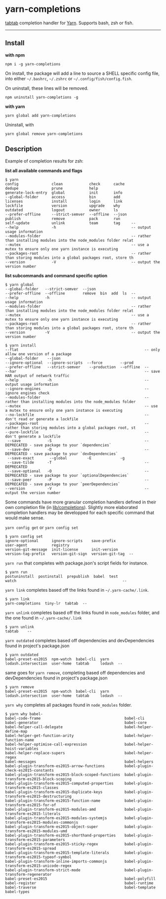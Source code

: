 # yarn-completions

[tabtab](https://github.com/mklabs/node-tabtab) completion handler for
[Yarn](https://github.com/yarnpkg/yarn). Supports bash, zsh or fish.

---

## Install

**with npm**

    npm i -g yarn-completions

On install, the package will add a line to source a SHELL specific config file,
into either `~/.bashrc`, `~/.zshrc` or `~/.config/fish/config.fish`.

On uninstall, these lines will be removed.

    npm uninstall yarn-completions -g

**with yarn**

    yarn global add yarn-completions

Uninstall, with

    yarn global remove yarn-completions

## Description

Example of completion results for zsh:

**list all available commands and flags**

    $ yarn
    config               clean            check      cache
    dedupe               prune            help
    generate-lock-entry  global           init       info
    --global-folder      access           bin        add
    licenses             install          login      link
    lockfile             version          upgrade    why
    outdated             logout           owner      ls
    --prefer-offline     --strict-semver  --offline  --json
    publish              remove           pack       run
    self-update          unlink           team       tag     --
    --help               -h                                  -- output usage information
    --modules-folder                                         -- rather than installing modules into the node_modules folder relat
    --mutex                                                  -- use a mutex to ensure only one yarn instance is executing
    --packages-root                                          -- rather than storing modules into a global packages root, store th
    --version            -V                                  -- output the version number

**list subcommands and command specific option**

    $ yarn global
    --global-folder   --strict-semver  --json
    --prefer-offline  --offline        remove  bin  add  ls  --
    --help            -h                                     -- output usage information
    --modules-folder                                         -- rather than installing modules into the node_modules folder relat
    --mutex                                                  -- use a mutex to ensure only one yarn instance is executing
    --packages-root                                          -- rather than storing modules into a global packages root, store th
    --version         -V                                     -- output the version number

    $ yarn install
    --flat                                                         -- only allow one version of a package
    --global-folder    --json
    --ignore-optional  --ignore-scripts  --force        --prod
    --prefer-offline   --strict-semver    --production  --offline  --
    --har                                                          -- save HAR output of network traffic
    --help             -h                                          -- output usage information
    --ignore-engines                                               -- ignore engines check
    --modules-folder                                               -- rather than installing modules into the node_modules folder
    --mutex                                                        -- use a mutex to ensure only one yarn instance is executing
    --no-lockfile                                                  -- don't read or generate a lockfile
    --packages-root                                                -- rather than storing modules into a global packages root, st
    --pure-lockfile                                                -- don't generate a lockfile
     --save            -S                                          -- DEPRECATED - save package to your `dependencies`
     --save-dev        -D                                          -- DEPRECATED - save package to your `devDependencies`
     --save-exact       --global         -E             -g
     --save-tilde      -T                                          -- DEPRECATED
     --save-optional   -O                                          -- DEPRECATED - save package to your `optionalDependencies`
     --save-peer       -P                                          -- DEPRECATED - save package to your `peerDependencies`
    --version          -V                                          -- output the version number

Some commands have more granular completion handlers defined in their own
completion file (in [lib/completions](./lib/completions)).  Slightly more
elaborated completion handlers may be developped for each specific command that
would make sense.

`yarn config get` or `yarn config set`

    $ yarn config set
    ignore-optional      ignore-scripts    save-prefix
    user-agent           registry
    version-git-message  init-license      init-version
    version-tag-prefix   version-git-sign  version-git-tag  --

`yarn run` that completes with package.json's script fields for instance.

    $ yarn run
    postuninstall  postinstall  prepublish  babel  test
    watch                                                --

`yarn link` completes based off the links found in `~/.yarn-cache/.link`.

    $ yarn link
    yarn-completions  tiny-lr  tabtab  --

`yarn unlink` completes based off the links found in `node_modules` folder, and
the one found in `~/.yarn-cache/.link`

    $ yarn unlink
    tabtab    --

`yarn outdated` completes based off dependencies and devDependencies found in project's package.json

    $ yarn outdated
    babel-preset-es2015  npm-watch  babel-cli  yarn
    lodash.intersection  user-home  tabtab     lodash  --

same goes for `yarn remove`, completing based off dependencies and
devDependencies found in project's package.json

    $ yarn remove
    babel-preset-es2015  npm-watch  babel-cli  yarn
    lodash.intersection  user-home  tabtab     lodash  --

`yarn why` completes all packages found in `node_modules` folder.

    $ yarn why babel-
    babel-code-frame                                      babel-cli
    babel-generator                                       babel-core
    babel-helper-call-delegate                            babel-helper-define-map
    babel-helper-get-function-arity                       babel-helper-function-name
    babel-helper-optimise-call-expression                 babel-helper-hoist-variables
    babel-helper-replace-supers                           babel-helper-regex
    babel-messages                                        babel-helpers
    babel-plugin-transform-es2015-arrow-functions         babel-plugin-check-es2015-constants
    babel-plugin-transform-es2015-block-scoped-functions  babel-plugin-transform-es2015-block-scoping
    babel-plugin-transform-es2015-computed-properties     babel-plugin-transform-es2015-classes
    babel-plugin-transform-es2015-duplicate-keys          babel-plugin-transform-es2015-destructuring
    babel-plugin-transform-es2015-function-name           babel-plugin-transform-es2015-for-of
    babel-plugin-transform-es2015-modules-amd             babel-plugin-transform-es2015-literals
    babel-plugin-transform-es2015-modules-systemjs        babel-plugin-transform-es2015-modules-commonjs
    babel-plugin-transform-es2015-object-super            babel-plugin-transform-es2015-modules-umd
    babel-plugin-transform-es2015-shorthand-properties    babel-plugin-transform-es2015-parameters
    babel-plugin-transform-es2015-sticky-regex            babel-plugin-transform-es2015-spread
    babel-plugin-transform-es2015-template-literals       babel-plugin-transform-es2015-typeof-symbol
    babel-plugin-transform-inline-imports-commonjs        babel-plugin-transform-es2015-unicode-regex
    babel-plugin-transform-strict-mode                    babel-plugin-transform-regenerator
    babel-preset-es2015                                   babel-polyfill
    babel-register                                        babel-runtime
    babel-traverse                                        babel-template
    babel-types
